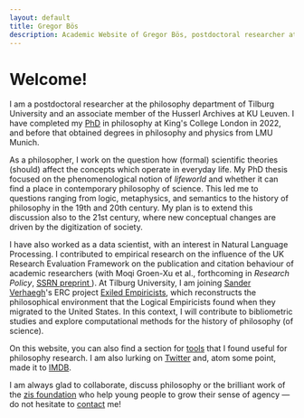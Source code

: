 ```yaml
---
layout: default
title: Gregor Bös
description: Academic Website of Gregor Bös, postdoctoral researcher at Tilburg University, working on phenomenology and philosophy of science and computational approaches to the history of philosophy (of science).
---
```

# Welcome!

I am a postdoctoral researcher at the philosophy department of Tilburg University and an associate member of the Husserl Archives at KU Leuven. I have completed my [PhD](https://kclpure.kcl.ac.uk/portal/en/theses/founding-science-on-the-lifeworld(405e0ffa-8c83-4ceb-bb04-dbc655b52a42).html "PhD at KCL repository")  in philosophy at King's College London in 2022, and before that obtained degrees in philosophy and physics from LMU Munich.

<!-- Did you ever wonder what the world of your great-grandparents looked like &mdash; to them, not you? Changes in politics and religious beliefs might make for the most dramatic differences, but there are also differences in how we conceive of the natural world.  -->
<!-- I am trying to understand how scientific theories (should) affect the concepts which operate in everyday life.  -->

As a philosopher, I work on the question how (formal) scientific theories (should) affect the concepts which operate in everyday life. 
My PhD thesis focused on the phenomenological notion of *lifeworld* and whether it can find a place in contemporary philosophy of science. This led me to questions ranging from logic, metaphysics, and semantics to the history of philosophy in the 19th and 20th century. My plan is to extend this discussion also to the 21st century, where new conceptual changes are driven by the digitization of society.

I have also worked as a data scientist, with an interest in Natural Language Processing. I contributed to empirical research on the influence of the UK Research Evaluation Framework on the publication and citation behaviour of academic researchers (with Moqi Groen-Xu et al., forthcoming in *Research Policy*, [ SSRN preprint ](https://papers.ssrn.com/sol3/papers.cfm?abstract_id=3083692) ). At Tilburg University, I am joining [Sander Verhaegh](http://www.sanderverhaegh.nl/)'s ERC project [Exiled Empiricists](https://exiledempiricists.wordpress.com/), which reconstructs the philosophical environment that the Logical Empiricists found when they migrated to the United States. In this context, I will contribute to bibliometric studies and explore computational methods for the history of philosophy (of science).

On this website, you can also find a section for [tools](./tools/) that I found useful for philosophy research. I am also lurking on [Twitter](https://twitter.com/gregorboes) and, atom some point, made it to [IMDB](https://www.imdb.com/name/nm6246223/).

I am always glad to collaborate, discuss philosophy or the brilliant work of the <a href="https://zis-reisen.de/en">zis foundation</a> who help young people to grow their sense of agency &mdash; do not hesitate to [contact](./contact/) me!
